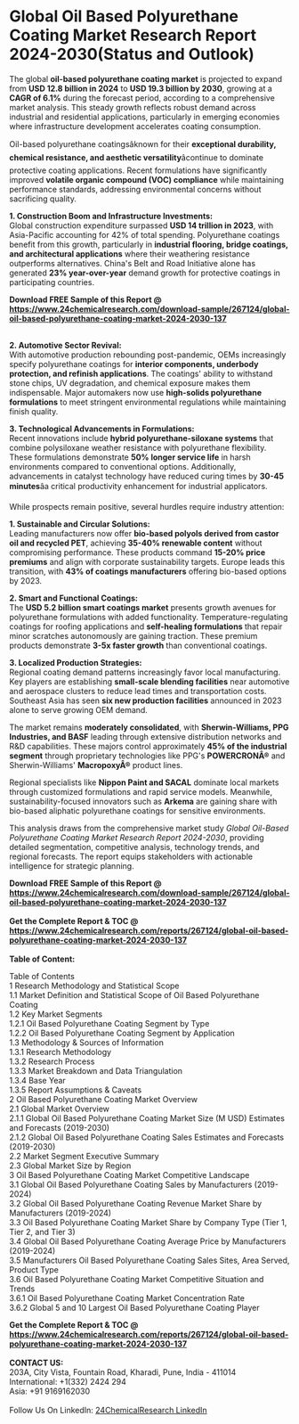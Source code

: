 <h1>Global Oil Based Polyurethane Coating Market Research Report 2024-2030(Status and Outlook)</h1><p>The global <strong>oil-based polyurethane coating market</strong> is projected to expand from <strong>USD 12.8 billion in 2024</strong> to <strong>USD 19.3 billion by 2030</strong>, growing at a <strong>CAGR of 6.1%</strong> during the forecast period, according to a comprehensive market analysis. This steady growth reflects robust demand across industrial and residential applications, particularly in emerging economies where infrastructure development accelerates coating consumption.</p><p>Oil-based polyurethane coatingsâknown for their <strong>exceptional durability, chemical resistance, and aesthetic versatility</strong>âcontinue to dominate protective coating applications. Recent formulations have significantly improved <strong>volatile organic compound (VOC) compliance</strong> while maintaining performance standards, addressing environmental concerns without sacrificing quality.</p><p><strong>1. Construction Boom and Infrastructure Investments:</strong><br>
Global construction expenditure surpassed <strong>USD 14 trillion in 2023</strong>, with Asia-Pacific accounting for 42% of total spending. Polyurethane coatings benefit from this growth, particularly in <strong>industrial flooring, bridge coatings, and architectural applications</strong> where their weathering resistance outperforms alternatives. China's Belt and Road Initiative alone has generated <strong>23% year-over-year</strong> demand growth for protective coatings in participating countries.</p><div><b>Download FREE Sample of this Report @ 
            <a href="https://www.24chemicalresearch.com/download-sample/267124/global-oil-based-polyurethane-coating-market-2024-2030-137">
            https://www.24chemicalresearch.com/download-sample/267124/global-oil-based-polyurethane-coating-market-2024-2030-137</a></b></div><br><p><strong>2. Automotive Sector Revival:</strong><br>
With automotive production rebounding post-pandemic, OEMs increasingly specify polyurethane coatings for <strong>interior components, underbody protection, and refinish applications</strong>. The coatings' ability to withstand stone chips, UV degradation, and chemical exposure makes them indispensable. Major automakers now use <strong>high-solids polyurethane formulations</strong> to meet stringent environmental regulations while maintaining finish quality.</p><p><strong>3. Technological Advancements in Formulations:</strong><br>
Recent innovations include <strong>hybrid polyurethane-siloxane systems</strong> that combine polysiloxane weather resistance with polyurethane flexibility. These formulations demonstrate <strong>50% longer service life</strong> in harsh environments compared to conventional options. Additionally, advancements in catalyst technology have reduced curing times by <strong>30-45 minutes</strong>âa critical productivity enhancement for industrial applicators.</p><p>While prospects remain positive, several hurdles require industry attention:</p><p><strong>1. Sustainable and Circular Solutions:</strong><br>
Leading manufacturers now offer <strong>bio-based polyols derived from castor oil and recycled PET</strong>, achieving <strong>35-40% renewable content</strong> without compromising performance. These products command <strong>15-20% price premiums</strong> and align with corporate sustainability targets. Europe leads this transition, with <strong>43% of coatings manufacturers</strong> offering bio-based options by 2023.</p><p><strong>2. Smart and Functional Coatings:</strong><br>
The <strong>USD 5.2 billion smart coatings market</strong> presents growth avenues for polyurethane formulations with added functionality. Temperature-regulating coatings for roofing applications and <strong>self-healing formulations</strong> that repair minor scratches autonomously are gaining traction. These premium products demonstrate <strong>3-5x faster growth</strong> than conventional coatings.</p><p><strong>3. Localized Production Strategies:</strong><br>
Regional coating demand patterns increasingly favor local manufacturing. Key players are establishing <strong>small-scale blending facilities</strong> near automotive and aerospace clusters to reduce lead times and transportation costs. Southeast Asia has seen <strong>six new production facilities</strong> announced in 2023 alone to serve growing OEM demand.</p><p>The market remains <strong>moderately consolidated</strong>, with <strong>Sherwin-Williams, PPG Industries, and BASF</strong> leading through extensive distribution networks and R&amp;D capabilities. These majors control approximately <strong>45% of the industrial segment</strong> through proprietary technologies like PPG's <strong>POWERCRONÂ®</strong> and Sherwin-Williams' <strong>MacropoxyÂ®</strong> product lines.</p><p>Regional specialists like <strong>Nippon Paint and SACAL</strong> dominate local markets through customized formulations and rapid service models. Meanwhile, sustainability-focused innovators such as <strong>Arkema</strong> are gaining share with bio-based aliphatic polyurethane coatings for sensitive environments.</p><p>This analysis draws from the comprehensive market study <em>Global Oil-Based Polyurethane Coating Market Research Report 2024-2030</em>, providing detailed segmentation, competitive analysis, technology trends, and regional forecasts. The report equips stakeholders with actionable intelligence for strategic planning.</p><div><b>Download FREE Sample of this Report @ 
            <a href="https://www.24chemicalresearch.com/download-sample/267124/global-oil-based-polyurethane-coating-market-2024-2030-137">
            https://www.24chemicalresearch.com/download-sample/267124/global-oil-based-polyurethane-coating-market-2024-2030-137</a></b></div><br><div><b>Get the Complete Report & TOC @ 
            <a href="https://www.24chemicalresearch.com/reports/267124/global-oil-based-polyurethane-coating-market-2024-2030-137">
            https://www.24chemicalresearch.com/reports/267124/global-oil-based-polyurethane-coating-market-2024-2030-137</a></b></div><br>
            <b>Table of Content:</b><p>Table of Contents<br />
1 Research Methodology and Statistical Scope<br />
1.1 Market Definition and Statistical Scope of Oil Based Polyurethane Coating<br />
1.2 Key Market Segments<br />
1.2.1 Oil Based Polyurethane Coating Segment by Type<br />
1.2.2 Oil Based Polyurethane Coating Segment by Application<br />
1.3 Methodology & Sources of Information<br />
1.3.1 Research Methodology<br />
1.3.2 Research Process<br />
1.3.3 Market Breakdown and Data Triangulation<br />
1.3.4 Base Year<br />
1.3.5 Report Assumptions & Caveats<br />
2 Oil Based Polyurethane Coating Market Overview<br />
2.1 Global Market Overview<br />
2.1.1 Global Oil Based Polyurethane Coating Market Size (M USD) Estimates and Forecasts (2019-2030)<br />
2.1.2 Global Oil Based Polyurethane Coating Sales Estimates and Forecasts (2019-2030)<br />
2.2 Market Segment Executive Summary<br />
2.3 Global Market Size by Region<br />
3 Oil Based Polyurethane Coating Market Competitive Landscape<br />
3.1 Global Oil Based Polyurethane Coating Sales by Manufacturers (2019-2024)<br />
3.2 Global Oil Based Polyurethane Coating Revenue Market Share by Manufacturers (2019-2024)<br />
3.3 Oil Based Polyurethane Coating Market Share by Company Type (Tier 1, Tier 2, and Tier 3)<br />
3.4 Global Oil Based Polyurethane Coating Average Price by Manufacturers (2019-2024)<br />
3.5 Manufacturers Oil Based Polyurethane Coating Sales Sites, Area Served, Product Type<br />
3.6 Oil Based Polyurethane Coating Market Competitive Situation and Trends<br />
3.6.1 Oil Based Polyurethane Coating Market Concentration Rate<br />
3.6.2 Global 5 and 10 Largest Oil Based Polyurethane Coating Player</p><div><b>Get the Complete Report & TOC @ 
            <a href="https://www.24chemicalresearch.com/reports/267124/global-oil-based-polyurethane-coating-market-2024-2030-137">
            https://www.24chemicalresearch.com/reports/267124/global-oil-based-polyurethane-coating-market-2024-2030-137</a></b></div><br><b>CONTACT US:</b><br>
            203A, City Vista, Fountain Road, Kharadi, Pune, India - 411014<br>
            International: +1(332) 2424 294<br>
            Asia: +91 9169162030 <br><br>
            Follow Us On LinkedIn: <a href="https://www.linkedin.com/company/24chemicalresearch/">24ChemicalResearch LinkedIn</a>